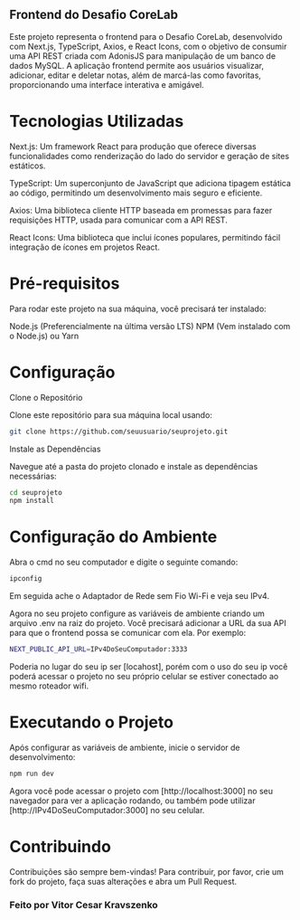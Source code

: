 ## Frontend do Desafio CoreLab

Este projeto representa o frontend para o Desafio CoreLab, desenvolvido com Next.js, TypeScript, Axios, e React Icons, com o objetivo de consumir uma API REST criada com AdonisJS para manipulação de um banco de dados MySQL. A aplicação frontend permite aos usuários visualizar, adicionar, editar e deletar notas, além de marcá-las como favoritas, proporcionando uma interface interativa e amigável.

# Tecnologias Utilizadas

Next.js: Um framework React para produção que oferece diversas funcionalidades como renderização do lado do servidor e geração de sites estáticos.

TypeScript: Um superconjunto de JavaScript que adiciona tipagem estática ao código, permitindo um desenvolvimento mais seguro e eficiente.

Axios: Uma biblioteca cliente HTTP baseada em promessas para fazer requisições HTTP, usada para comunicar com a API REST.

React Icons: Uma biblioteca que inclui ícones populares, permitindo fácil integração de ícones em projetos React.

# Pré-requisitos

Para rodar este projeto na sua máquina, você precisará ter instalado:

Node.js (Preferencialmente na última versão LTS)
NPM (Vem instalado com o Node.js) ou Yarn

# Configuração

Clone o Repositório

Clone este repositório para sua máquina local usando:

```bash
git clone https://github.com/seuusuario/seuprojeto.git
```

Instale as Dependências

Navegue até a pasta do projeto clonado e instale as dependências necessárias:

```bash
cd seuprojeto
npm install
```

# Configuração do Ambiente

Abra o cmd no seu computador e digite o seguinte comando:

```bash
ipconfig
```

Em seguida ache o Adaptador de Rede sem Fio Wi-Fi e veja seu IPv4.

Agora no seu projeto configure as variáveis de ambiente criando um arquivo .env na raiz do projeto. Você precisará adicionar a URL da sua API para que o frontend possa se comunicar com ela. Por exemplo:

```bash
NEXT_PUBLIC_API_URL=IPv4DoSeuComputador:3333
```

Poderia no lugar do seu ip ser [locahost], porém com o uso do seu ip você poderá acessar o projeto no seu próprio celular se estiver conectado ao mesmo roteador wifi.

# Executando o Projeto

Após configurar as variáveis de ambiente, inicie o servidor de desenvolvimento:

```bash
npm run dev
```

Agora você pode acessar o projeto com [http://localhost:3000] no seu navegador para ver a aplicação rodando, ou também pode utilizar [http://IPv4DoSeuComputador:3000] no seu celular.

# Contribuindo

Contribuições são sempre bem-vindas! Para contribuir, por favor, crie um fork do projeto, faça suas alterações e abra um Pull Request.

### Feito por Vitor Cesar Kravszenko
